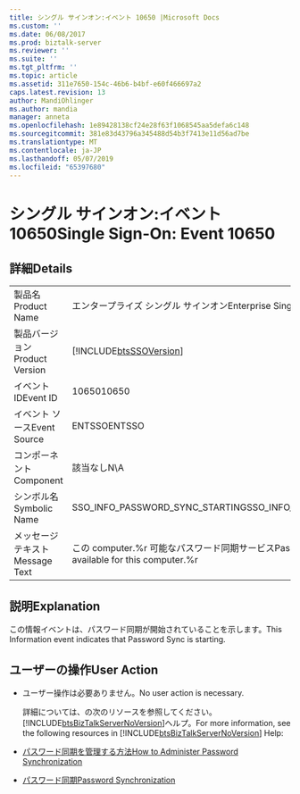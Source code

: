```yaml
---
title: シングル サインオン:イベント 10650 |Microsoft Docs
ms.custom: ''
ms.date: 06/08/2017
ms.prod: biztalk-server
ms.reviewer: ''
ms.suite: ''
ms.tgt_pltfrm: ''
ms.topic: article
ms.assetid: 311e7650-154c-46b6-b4bf-e60f466697a2
caps.latest.revision: 13
author: MandiOhlinger
ms.author: mandia
manager: anneta
ms.openlocfilehash: 1e89428138cf24e28f63f1068545aa5defa6c148
ms.sourcegitcommit: 381e83d43796a345488d54b3f7413e11d56ad7be
ms.translationtype: MT
ms.contentlocale: ja-JP
ms.lasthandoff: 05/07/2019
ms.locfileid: "65397680"
---
```

# <a name="single-sign-on-event-10650"></a><span data-ttu-id="9da7d-102">シングル サインオン:イベント 10650</span><span class="sxs-lookup"><span data-stu-id="9da7d-102">Single Sign-On: Event 10650</span></span>
## <a name="details"></a><span data-ttu-id="9da7d-103">詳細</span><span class="sxs-lookup"><span data-stu-id="9da7d-103">Details</span></span>  

|                 |                                                            |
|-----------------|------------------------------------------------------------|
|  <span data-ttu-id="9da7d-104">製品名</span><span class="sxs-lookup"><span data-stu-id="9da7d-104">Product Name</span></span>   |                 <span data-ttu-id="9da7d-105">エンタープライズ シングル サインオン</span><span class="sxs-lookup"><span data-stu-id="9da7d-105">Enterprise Single Sign-On</span></span>                  |
| <span data-ttu-id="9da7d-106">製品バージョン</span><span class="sxs-lookup"><span data-stu-id="9da7d-106">Product Version</span></span> | [!INCLUDE[btsSSOVersion](../includes/btsssoversion-md.md)] |
|    <span data-ttu-id="9da7d-107">イベント ID</span><span class="sxs-lookup"><span data-stu-id="9da7d-107">Event ID</span></span>     |                           <span data-ttu-id="9da7d-108">10650</span><span class="sxs-lookup"><span data-stu-id="9da7d-108">10650</span></span>                            |
|  <span data-ttu-id="9da7d-109">イベント ソース</span><span class="sxs-lookup"><span data-stu-id="9da7d-109">Event Source</span></span>   |                           <span data-ttu-id="9da7d-110">ENTSSO</span><span class="sxs-lookup"><span data-stu-id="9da7d-110">ENTSSO</span></span>                           |
|    <span data-ttu-id="9da7d-111">コンポーネント</span><span class="sxs-lookup"><span data-stu-id="9da7d-111">Component</span></span>    |                            <span data-ttu-id="9da7d-112">該当なし</span><span class="sxs-lookup"><span data-stu-id="9da7d-112">N\A</span></span>                             |
|  <span data-ttu-id="9da7d-113">シンボル名</span><span class="sxs-lookup"><span data-stu-id="9da7d-113">Symbolic Name</span></span>  |              <span data-ttu-id="9da7d-114">SSO_INFO_PASSWORD_SYNC_STARTING</span><span class="sxs-lookup"><span data-stu-id="9da7d-114">SSO_INFO_PASSWORD_SYNC_STARTING</span></span>               |
|  <span data-ttu-id="9da7d-115">メッセージ テキスト</span><span class="sxs-lookup"><span data-stu-id="9da7d-115">Message Text</span></span>   | <span data-ttu-id="9da7d-116">この computer.%r 可能なパスワード同期サービス</span><span class="sxs-lookup"><span data-stu-id="9da7d-116">Password sync services are available for this computer.%r</span></span>  |

## <a name="explanation"></a><span data-ttu-id="9da7d-117">説明</span><span class="sxs-lookup"><span data-stu-id="9da7d-117">Explanation</span></span>  
 <span data-ttu-id="9da7d-118">この情報イベントは、パスワード同期が開始されていることを示します。</span><span class="sxs-lookup"><span data-stu-id="9da7d-118">This Information event indicates that Password Sync is starting.</span></span>  

## <a name="user-action"></a><span data-ttu-id="9da7d-119">ユーザーの操作</span><span class="sxs-lookup"><span data-stu-id="9da7d-119">User Action</span></span>  

- <span data-ttu-id="9da7d-120">ユーザー操作は必要ありません。</span><span class="sxs-lookup"><span data-stu-id="9da7d-120">No user action is necessary.</span></span>  

  <span data-ttu-id="9da7d-121">詳細については、の次のリソースを参照してください。[!INCLUDE[btsBizTalkServerNoVersion](../includes/btsbiztalkservernoversion-md.md)]ヘルプ。</span><span class="sxs-lookup"><span data-stu-id="9da7d-121">For more information, see the following resources in [!INCLUDE[btsBizTalkServerNoVersion](../includes/btsbiztalkservernoversion-md.md)] Help:</span></span>  

- [<span data-ttu-id="9da7d-122">パスワード同期を管理する方法</span><span class="sxs-lookup"><span data-stu-id="9da7d-122">How to Administer Password Synchronization</span></span>](../core/how-to-administer-password-synchronization.md)  

- [<span data-ttu-id="9da7d-123">パスワード同期</span><span class="sxs-lookup"><span data-stu-id="9da7d-123">Password Synchronization</span></span>](../core/password-synchronization2.md)
